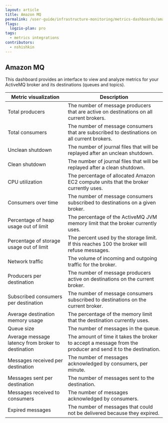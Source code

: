 ```yaml
---
layout: article
title: Amazon MQ
permalink: /user-guide/infrastructure-monitoring/metrics-dashboards/amazon-mq.html 
flags:
  logzio-plan: pro
tags:
  - metrics integrations
contributors:
  - nshishkin
---
```


## Amazon MQ

This dashboard provides an interface to view and analyze metrics for your ActiveMQ broker and its destinations (queues and topics).


| Metric visualization                                         | Description                                                                                                  |
| ------------------------------------------------------------ | ------------------------------------------------------------------------------------------------------------ |
| Total producers                                              | The number of message producers that are active on destinations on all current brokers.                      |
| Total consumers                                              | The number of message consumers that are subscribed to destinations on all current brokers.                  |
| Unclean shutdown                                             | The number of journal files that will be replayed after an unclean shutdown.                                 |
| Clean shutdown | The number of journal files that will be replayed after a clean shutdown.                                    |
| CPU utilization                                              | The percentage of allocated Amazon EC2 compute units that the broker currently uses.                         |
| Consumers over time                                          | The number of message consumers subscribed to destinations on a given broker.                                |
| Percentage of heap usage out of limit                        | The percentage of the ActiveMQ JVM memory limit that the broker currently uses.                              |
| Percentage of storage usage out of limit                     | The percent used by the storage limit. If this reaches 100 the broker will refuse messages. |
| Network traffic                     | The volume of incoming and outgoing traffic for the broker. |
| Producers per destination                                    | The number of message producers active on destinations on the current broker.                                |
| Subscribed consumers per destination                         | The number of message consumers subscribed to destinations on the current broker.                            |
| Average destination memory usage | The percentage of the memory limit that the destination currently uses.                                      |
| Queue size                                                   | The number of messages in the queue.                                                                         |
| Average message latency from broker to destination | The amount of time it takes the broker to accept a message from the producer and send it to the destination. |
| Messages received per destination                            | The number of messages acknowledged by consumers, per minute.                                                |
| Messages sent per destination                                | The number of messages sent to the destination. |
| Messages received to consumers                               | The number of messages acknowledged by consumers. |
| Expired messages                                             | The number of messages that could not be delivered because they expired. |